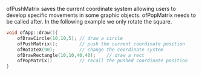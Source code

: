 ofPushMatrix saves the current coordinate system allowing users to develop specific movements in some graphic objects. ofPopMatrix needs to be called after.
In the following example we only rotate the square.
```cpp
void ofApp::draw(){
    ofDrawCircle(10,10,5); // draw a circle
    ofPushMatrix();        // push the current coordinate position
    ofRotateX(90);         // change the coordinate system
    ofDrawRectangle(10,10,40,40);    // draw a rect
    ofPopMatrix()          // recall the pushed coordinate position
}
```
